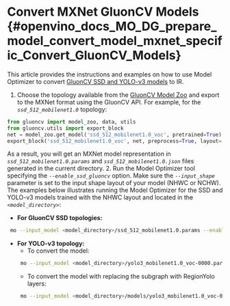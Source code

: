 # Convert MXNet GluonCV Models {#openvino_docs_MO_DG_prepare_model_convert_model_mxnet_specific_Convert_GluonCV_Models}

This article provides the instructions and examples on how to use Model Optimizer to convert [GluonCV SSD and YOLO-v3 models](https://gluon-cv.mxnet.io/model_zoo/detection.html) to IR.

1. Choose the topology available from the [GluonCV Model Zoo](https://gluon-cv.mxnet.io/model_zoo/detection.html) and export to the MXNet format using the GluonCV API. For example, for the *`ssd_512_mobilenet1.0`* topology:
```python
from gluoncv import model_zoo, data, utils
from gluoncv.utils import export_block
net = model_zoo.get_model('ssd_512_mobilenet1.0_voc', pretrained=True)
export_block('ssd_512_mobilenet1.0_voc', net, preprocess=True, layout='HWC')
```
As a result, you will get an MXNet model representation in *`ssd_512_mobilenet1.0.params`* and *`ssd_512_mobilenet1.0.json`* files generated in the current directory.
2. Run the Model Optimizer tool specifying the *`--enable_ssd_gluoncv`* option. Make sure the *`--input_shape`* parameter is set to the input shape layout of your model (NHWC or NCHW). The examples below illustrates running the Model Optimizer for the SSD and YOLO-v3 models trained with the NHWC layout and located in the *`<model_directory>`*:
* **For GluonCV SSD topologies:**
```sh
 mo --input_model <model_directory>/ssd_512_mobilenet1.0.params --enable_ssd_gluoncv --input_shape [1,512,512,3] --input data --output_dir <OUTPUT_MODEL_DIR>
```
* **For YOLO-v3 topology:**
   * To convert the model:
   ```sh
    mo --input_model <model_directory>/yolo3_mobilenet1.0_voc-0000.params  --input_shape [1,255,255,3] --output_dir <OUTPUT_MODEL_DIR>
   ```
   * To convert the model with replacing the subgraph with RegionYolo layers:
   ```sh
    mo --input_model <model_directory>/models/yolo3_mobilenet1.0_voc-0000.params  --input_shape [1,255,255,3] --transformations_config "front/mxnet/yolo_v3_mobilenet1_voc.json" --output_dir <OUTPUT_MODEL_DIR>
   ```
